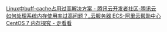 [Linux中buff-cache占用过高解决方案 - 腾讯云开发者社区-腾讯云](https://cloud.tencent.com/developer/article/1857682)  
[如何处理系统内存使用率过高问题？_云服务器 ECS-阿里云帮助中心](https://help.aliyun.com/document_detail/463488.html)  
[CentOS 7 内存探究 - 走看看](http://t.zoukankan.com/hukey-p-13203790.html)  
